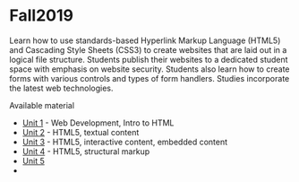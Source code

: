 # Fall2019
Learn how to use standards-based Hyperlink Markup Language (HTML5) and Cascading Style Sheets (CSS3) to create websites that are laid out in a logical file structure. Students publish their websites to a dedicated student space with emphasis on website security. Students also learn how to create forms with various controls and types of form handlers. Studies incorporate the latest web technologies.

Available material 
* [Unit 1](https://github.com/ebajcar/Fall2019/blob/notes10049/unit1.md) - Web Development, Intro to HTML
* [Unit 2](https://github.com/ebajcar/Fall2019/blob/notes10049/unit2.md) - HTML5, textual content
* [Unit 3](https://github.com/ebajcar/Fall2019/blob/notes10049/unit3.md) - HTML5, interactive content, embedded content
* [Unit 4](https://github.com/ebajcar/Fall2019/blob/notes10049/unit4.md) - HTML5, structural markup
* [Unit 5](https://github.com/ebajcar/Fall2019/blob/notes10049/unit5.md)
* 

<!--stackedit_data:
eyJoaXN0b3J5IjpbLTU4OTA4NTc0XX0=
-->